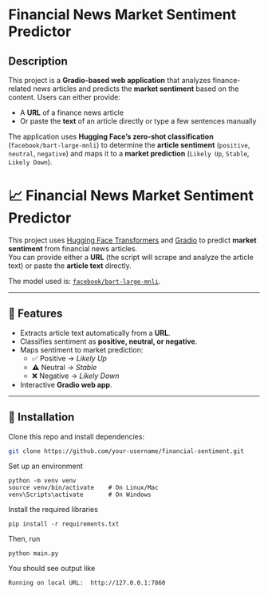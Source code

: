 # Financial News Market Sentiment Predictor

## Description

This project is a **Gradio-based web application** that analyzes finance-related news articles and predicts the **market sentiment** based on the content. Users can either provide:

- A **URL** of a finance news article  
- Or paste the **text** of an article directly or type a few sentences manually  

The application uses **Hugging Face’s zero-shot classification** (`facebook/bart-large-mnli`) to determine the **article sentiment** (`positive`, `neutral`, `negative`) and maps it to a **market prediction** (`Likely Up`, `Stable`, `Likely Down`).  

# 📈 Financial News Market Sentiment Predictor

This project uses [Hugging Face Transformers](https://huggingface.co/transformers/) and [Gradio](https://gradio.app/) to predict **market sentiment** from financial news articles.  
You can provide either a **URL** (the script will scrape and analyze the article text) or paste the **article text** directly.  

The model used is: [`facebook/bart-large-mnli`](https://huggingface.co/facebook/bart-large-mnli).  

---

## 🚀 Features
- Extracts article text automatically from a **URL**.
- Classifies sentiment as **positive, neutral, or negative**.
- Maps sentiment to market prediction:  
  - ✅ Positive → *Likely Up*  
  - ⚠️ Neutral → *Stable*  
  - ❌ Negative → *Likely Down*  
- Interactive **Gradio web app**.

---

## 🔧 Installation

Clone this repo and install dependencies:

```bash
git clone https://github.com/your-username/financial-sentiment.git
```

Set up an environment

```
python -m venv venv
source venv/bin/activate    # On Linux/Mac
venv\Scripts\activate       # On Windows
```

Install the required libraries

```
pip install -r requirements.txt
```
Then, run 
```
python main.py
```
You should see output like 
```
Running on local URL:  http://127.0.0.1:7860
```

